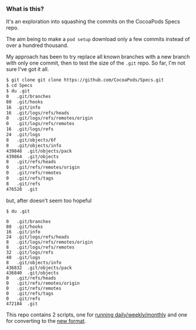 ### What is this?

It's an exploration into squashing the commits on the CocoaPods Specs repo.

The aim being to make a `pod setup` download only a few commits instead of over a hundred thousand. 

My approach has been to try replace all known branches with a new branch with only one commit, then to test the size of the `.git` repo. So far, I'm not sure I've got it all.

```sh
$ git clone git clone https://github.com/CocoaPods/Specs.git
$ cd Specs
$ du .git
0	.git/branches
80	.git/hooks
16	.git/info
16	.git/logs/refs/heads
0	.git/logs/refs/remotes/origin
0	.git/logs/refs/remotes
16	.git/logs/refs
24	.git/logs
8	.git/objects/6f
8	.git/objects/info
439848	.git/objects/pack
439864	.git/objects
8	.git/refs/heads
0	.git/refs/remotes/origin
0	.git/refs/remotes
0	.git/refs/tags
8	.git/refs
476528	.git
```

but, after doesn't seem too hopeful

```
$ du .git

0	.git/branches
80	.git/hooks
16	.git/info
24	.git/logs/refs/heads
8	.git/logs/refs/remotes/origin
8	.git/logs/refs/remotes
32	.git/logs/refs
40	.git/logs
8	.git/objects/info
436832	.git/objects/pack
436840	.git/objects
0	.git/refs/heads
0	.git/refs/remotes/origin
0	.git/refs/remotes
0	.git/refs/tags
0	.git/refs
472184	.git
```

This repo contains 2 scripts, one for [running daily/weekly/monthly](runner.rb) and one for converting to the [new format](convert_specs_repo.rb).

